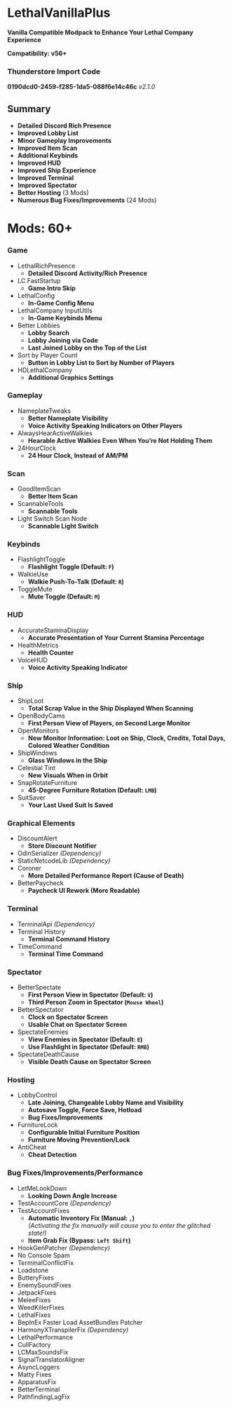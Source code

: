 # LethalVanillaPlus

**Vanilla Compatible Modpack to Enhance Your Lethal Company Experience**

**Compatibility: v56+**

### Thunderstore Import Code
**0190dcd0-2459-f285-1da5-088f6e14c46c** _v2.1.0_

## Summary
- **Detailed Discord Rich Presence**
- **Improved Lobby List**
- **Minor Gameplay Improvements**
- **Improved Item Scan**
- **Additional Keybinds**
- **Improved HUD**
- **Improved Ship Experience**
- **Improved Terminal**
- **Improved Spectator**
- **Better Hosting** (3 Mods)
- **Numerous Bug Fixes/Improvements** (24 Mods)

# Mods: 60+
### Game
- LethalRichPresence
  - **Detailed Discord Activity/Rich Presence**
- LC FastStartup
  - **Game Intro Skip**
- LethalConfig
  - **In-Game Config Menu**
- LethalCompany InputUtils
  - **In-Game Keybinds Menu**
- Better Lobbies
  - **Lobby Search**
  - **Lobby Joining via Code**
  - **Last Joined Lobby on the Top of the List**
- Sort by Player Count
  - **Button in Lobby List to Sort by Number of Players**
- HDLethalCompany
  - **Additional Graphics Settings**
### Gameplay
- NameplateTweaks
  - **Better Nameplate Visibility**
  - **Voice Activity Speaking Indicators on Other Players**
- AlwaysHearActiveWalkies
  - **Hearable Active Walkies Even When You’re Not Holding Them**
- 24HourClock
  - **24 Hour Clock, Instead of AM/PM**
### Scan
- GoodItemScan
  - **Better Item Scan**
- ScannableTools
  - **Scannable Tools**
- Light Switch Scan Node
  - **Scannable Light Switch**
### Keybinds
- FlashlightToggle
  - **Flashlight Toggle (Default: `F`)**
- WalkieUse
  - **Walkie Push-To-Talk (Default: `R`)**
- ToggleMute
  - **Mute Toggle (Default: `M`)**
### HUD
- AccurateStaminaDisplay
  - **Accurate Presentation of Your Current Stamina Percentage**
- HealthMetrics
  - **Health Counter**
- VoiceHUD
  - **Voice Activity Speaking Indicator**
### Ship
- ShipLoot
  - **Total Scrap Value in the Ship Displayed When Scanning**
- OpenBodyCams
  - **First Person View of Players, on Second Large Monitor**
- OpenMonitors
  - **New Monitor Information: Loot on Ship, Clock, Credits, Total Days, Colored Weather Condition**
- ShipWindows
  - **Glass Windows in the Ship**
- Celestial Tint
  - **New Visuals When in Orbit**
- SnapRotateFurniture
  - **45-Degree Furniture Rotation (Default: `LMB`)**
- SuitSaver
  - **Your Last Used Suit Is Saved**
### Graphical Elements
- DiscountAlert
  - **Store Discount Notifier**
- OdinSerializer _(Dependency)_
- StaticNetcodeLib _(Dependency)_
- Coroner
  - **More Detailed Performance Report (Cause of Death)**
- BetterPaycheck
  - **Paycheck UI Rework (More Readable)**
### Terminal
- TerminalApi _(Dependency)_
- Terminal History
  - **Terminal Command History**
- TimeCommand
  - **Terminal Time Command**
### Spectator
- BetterSpectate
  - **First Person View in Spectator (Default: `V`)**
  - **Third Person Zoom in Spectator (`Mouse Wheel`)**
- BetterSpectator
  - **Clock on Spectator Screen**
  - **Usable Chat on Spectator Screen**
- SpectateEnemies
  - **View Enemies in Spectator (Default: `E`)**
  - **Use Flashlight in Spectator (Default: `RMB`)**
- SpectateDeathCause
  - **Visible Death Cause on Spectator Screen**
### Hosting
- LobbyControl
  - **Late Joining, Changeable Lobby Name and Visibility**
  - **Autosave Toggle, Force Save, Hotload**
  - **Bug Fixes/Improvements**
- FurnitureLock
  - **Configurable Initial Furniture Position**
  - **Furniture Moving Prevention/Lock**
- AntiCheat
  - **Cheat Detection**
### Bug Fixes/Improvements/Performance
- LetMeLookDown
  - **Looking Down Angle Increase**
- TestAccountCore _(Dependency)_
- TestAccountFixes
  - **Automatic Inventory Fix (Manual: `,`)**  
    _(Activating the fix manually will cause you to enter the glitched state!)_
  - **Item Grab Fix (Bypass: `Left Shift`)**
- HookGenPatcher _(Dependency)_
- No Console Spam
- TerminalConflictFix
- Loadstone
- ButteryFixes
- EnemySoundFixes
- JetpackFixes
- MeleeFixes
- WeedKillerFixes
- LethalFixes
- BepInEx Faster Load AssetBundles Patcher
- HarmonyXTranspilerFix _(Dependency)_
- LethalPerformance
- CullFactory
- LCMaxSoundsFix
- SignalTranslatorAligner
- AsyncLoggers
- Matty Fixes
- ApparatusFix
- BetterTerminal
- PathfindingLagFix
